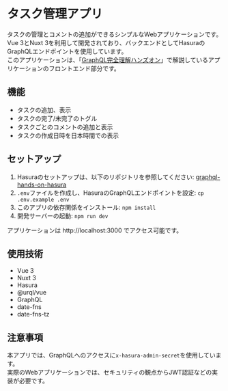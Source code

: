 # タスク管理アプリ
タスクの管理とコメントの追加ができるシンプルなWebアプリケーションです。Vue 3とNuxt 3を利用して開発されており、バックエンドとしてHasuraのGraphQLエンドポイントを使用しています。  
このアプリケーションは、「[GraphQL完全理解ハンズオン](https://algorithms.connpass.com/event/292066/)」で解説しているアプリケーションのフロントエンド部分です。

## 機能
* タスクの追加、表示
* タスクの完了/未完了のトグル
* タスクごとのコメントの追加と表示
* タスクの作成日時を日本時間での表示

## セットアップ
1. Hasuraのセットアップは、以下のリポジトリを参照してください: [graphql-hands-on-hasura](https://github.com/algorithms-co-jp/graphql-hands-on-hasura)
2. `.env`ファイルを作成し、HasuraのGraphQLエンドポイントを設定: `cp .env.example .env`
3. このアプリの依存関係をインストール: `npm install`
4. 開発サーバーの起動: `npm run dev`

アプリケーションは http://localhost:3000 でアクセス可能です。

## 使用技術
* Vue 3
* Nuxt 3
* Hasura
* @urql/vue
* GraphQL
* date-fns
* date-fns-tz

## 注意事項
本アプリでは、GraphQLへのアクセスに`x-hasura-admin-secret`を使用しています。  
実際のWebアプリケーションでは、セキュリティの観点からJWT認証などの実装が必要です。